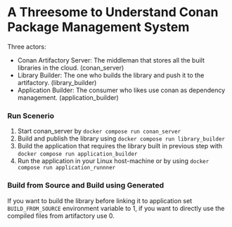 # A Threesome to Understand Conan Package Management System

Three actors:
- Conan Artifactory Server: The middleman that stores all the built libraries in the cloud. (conan_server)
- Library Builder: The one who builds the library and push it to the artifactory. (library_builder)
- Application Builder: The consumer who likes use conan as dependency management. (application_builder)

### Run Scenerio
1. Start conan_server by `docker compose run conan_server`
2. Build and publish the library using `docker compose run library_builder`
3. Build the application that requires the library built in previous step with `docker compose run application_builder`
4. Run the application in your Linux host-machine or by using `docker compose run application_runnner`

### Build from Source and Build using Generated
If you want to build the library before linking it to application set `BUILD_FROM_SOURCE` environment variable to 1, if you want to directly use the compiled files from artifactory use 0.